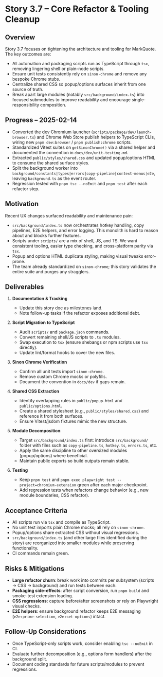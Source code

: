 # Story 3.7 – Core Refactor & Tooling Cleanup

## Overview

Story 3.7 focuses on tightening the architecture and tooling for MarkQuote. The key outcomes are:

- All automation and packaging scripts run as TypeScript through `tsx`, removing lingering shell or plain-node scripts.
- Ensure unit tests consistently rely on `sinon-chrome` and remove any bespoke Chrome stubs.
- Centralize shared CSS so popup/options surfaces inherit from one source of truth.
- Break apart large modules (notably `src/background/index.ts`) into focused submodules to improve readability and encourage single-responsibility composition.

## Progress – 2025-02-14

- Converted the dev Chromium launcher (`scripts/package/dev/launch-browser.ts`) and Chrome Web Store publish helpers to TypeScript CLIs, wiring new `pnpm dev:browser` / `pnpm publish:chrome` scripts.
- Standardized Vitest suites on `getSinonChrome()` via a shared helper and documented the convention in `docs/dev/unit-testing.md`.
- Extracted `public/styles/shared.css` and updated popup/options HTML to consume the shared surface styles.
- Split the background worker into `background/constants|types|errors|copy-pipeline|context-menus|e2e`, leaving `background.ts` as the event router.
- Regression tested with `pnpm tsc --noEmit` and `pnpm test` after each refactor step.

## Motivation

Recent UX changes surfaced readability and maintenance pain:

- `src/background/index.ts` now orchestrates hotkey handling, copy pipelines, E2E helpers, and error logging. This monolith is hard to reason about and blocks further features.
- Scripts under `scripts/` are a mix of shell, JS, and TS. We want consistent tooling, easier type checking, and cross-platform parity via `tsx`.
- Popup and options HTML duplicate styling, making visual tweaks error-prone.
- The team already standardized on `sinon-chrome`; this story validates the entire suite and purges any stragglers.

## Deliverables

1. **Documentation & Tracking**

   - Update this story doc as milestones land.
   - Note follow-up tasks if the refactor exposes additional debt.

2. **Script Migration to TypeScript**

   - Audit `scripts/` and `package.json` commands.
   - Convert remaining shell/JS scripts to `.ts` modules.
   - Swap execution to `tsx` (ensure shebangs or npm scripts use `tsx` directly).
   - Update lint/format hooks to cover the new files.

3. **Sinon Chrome Verification**

   - Confirm all unit tests import `sinon-chrome`.
   - Remove custom Chrome mocks or polyfills.
   - Document the convention in `docs/dev` if gaps remain.

4. **Shared CSS Extraction**

   - Identify overlapping rules in `public/popup.html` and `public/options.html`.
   - Create a shared stylesheet (e.g., `public/styles/shared.css`) and reference it from both surfaces.
   - Ensure Vitest/jsdom fixtures mimic the new structure.

5. **Module Decomposition**

   - Target `src/background/index.ts` first: introduce `src/background/` folder with files such as `copy-pipeline.ts`, `hotkey.ts`, `errors.ts`, etc.
   - Apply the same discipline to other oversized modules (popup/options) where beneficial.
   - Maintain public exports so build outputs remain stable.

6. **Testing**
   - Keep `pnpm test` and `pnpm exec playwright test --project=chromium-extension` green after each major checkpoint.
   - Add regression tests when refactors change behavior (e.g., new module boundaries, CSS refactor).

## Acceptance Criteria

- All scripts run via `tsx` and compile as TypeScript.
- No unit test imports plain Chrome mocks; all rely on `sinon-chrome`.
- Popup/options share extracted CSS without visual regressions.
- `src/background/index.ts` (and other large files identified during the story) are reorganized into smaller modules while preserving functionality.
- CI commands remain green.

## Risks & Mitigations

- **Large refactor churn**: break work into commits per subsystem (scripts → CSS → background) and run tests between each.
- **Packaging side-effects**: after script conversion, run `pnpm build` and smoke-test extension loading.
- **CSS regressions**: capture before/after screenshots or rely on Playwright visual checks.
- **E2E helpers**: ensure background refactor keeps E2E messaging (`e2e:prime-selection`, `e2e:set-options`) intact.

## Follow-Up Considerations

- Once TypeScript-only scripts work, consider enabling `tsc --noEmit` in CI.
- Evaluate further decomposition (e.g., options form handlers) after the background split.
- Document coding standards for future scripts/modules to prevent regressions.
